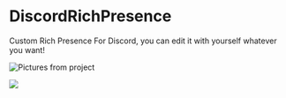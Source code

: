 # DiscordRichPresence
Custom Rich Presence For Discord, you can edit it with yourself whatever you want!

![Pictures from project](https://media.discordapp.net/attachments/834757445867143179/835143467805704222/unknown.png)

[![](http://img.youtube.com/vi/aks3VrQXXRE/0.jpg)](http://www.youtube.com/watch?v=aks3VrQXXRE "Tutorial")
